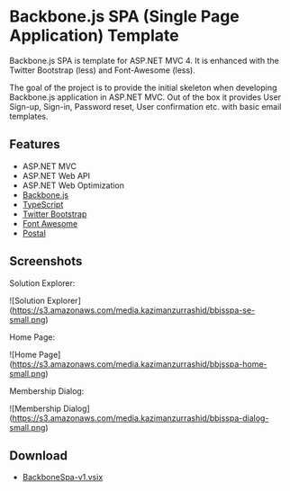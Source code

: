 # Backbone.js SPA (Single Page Application) Template

Backbone.js SPA is template for ASP.NET MVC 4. It is enhanced with the
Twitter Bootstrap (less) and Font-Awesome (less).

The goal of the project is to provide the initial skeleton when developing
Backbone.js application in ASP.NET MVC. Out of the box it provides User
Sign-up, Sign-in, Password reset, User confirmation etc. with basic email
templates.

## Features
- ASP.NET MVC
- ASP.NET Web API
- ASP.NET Web Optimization
- [Backbone.js](http://backbonejs.org)
- [TypeScript](http://www.typescriptlang.org)
- [Twitter Bootstrap](http://twitter.github.com/bootstrap/)
- [Font Awesome](http://fortawesome.github.com/Font-Awesome/)
- [Postal](http://aboutcode.net/postal)

## Screenshots

Solution Explorer:

![Solution Explorer] (https://s3.amazonaws.com/media.kazimanzurrashid/bbjsspa-se-small.png)

Home Page:

![Home Page] (https://s3.amazonaws.com/media.kazimanzurrashid/bbjsspa-home-small.png)

Membership Dialog:

![Membership Dialog] (https://s3.amazonaws.com/media.kazimanzurrashid/bbjsspa-dialog-small.png)

## Download
+ [BackboneSpa-v1.vsix](http://s3.amazonaws.com/media.kazimanzurrashid/BackboneSpa-v1.vsix)
